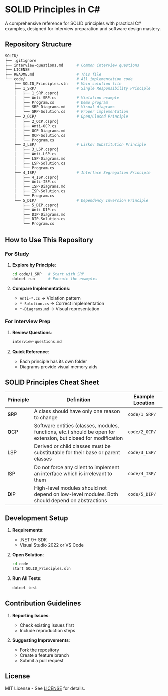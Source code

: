 # SOLID Principles in C#

A comprehensive reference for SOLID principles with practical C# examples, designed for interview preparation and software design mastery.

## Repository Structure

```bash
SOLID/
├── .gitignore
├── interview-questions.md      # Common interview questions
├── LICENSE
├── README.md                   # This file
└── code/                       # All implementation code
    ├── SOLID_Principles.sln    # Main solution file
    ├── 1_SRP/                  # Single Responsibility Principle
    │   ├── 1_SRP.csproj
    │   ├── Anti-SRP.cs         # Violation example
    │   ├── Program.cs          # Demo program
    │   ├── SRP-Diagrams.md     # Visual diagrams
    │   └── SRP-Solution.cs     # Proper implementation
    ├── 2_OCP/                  # Open/Closed Principle
    │   ├── 2_OCP.csproj
    │   ├── Anti-OCP.cs
    │   ├── OCP-Diagrams.md
    │   ├── OCP-Solution.cs
    │   └── Program.cs
    ├── 3_LSP/                  # Liskov Substitution Principle
    │   ├── 3_LSP.csproj
    │   ├── Anti-LSP.cs
    │   ├── LSP-Diagrams.md
    │   ├── LSP-Solution.cs
    │   └── Program.cs
    ├── 4_ISP/                  # Interface Segregation Principle
    │   ├── 4_ISP.csproj
    │   ├── Anti-ISP.cs
    │   ├── ISP-Diagrams.md
    │   ├── ISP-Solution.cs
    │   └── Program.cs
    └── 5_DIP/                  # Dependency Inversion Principle
        ├── 5_DIP.csproj
        ├── Anti-DIP.cs
        ├── DIP-Diagrams.md
        ├── DIP-Solution.cs
        └── Program.cs

```

## How to Use This Repository

### For Study

1. **Explore by Principle**:

   ```bash
   cd code/1_SRP   # Start with SRP
   dotnet run      # Execute the examples
   ```

2. **Compare Implementations**:
   - `Anti-*.cs` → Violation pattern
   - `*-Solution.cs` → Correct implementation
   - `*-Diagrams.md` → Visual representation

### For Interview Prep

1. **Review Questions**:

   ```bash
   interview-questions.md
   ```

2. **Quick Reference**:
   - Each principle has its own folder
   - Diagrams provide visual memory aids

## SOLID Principles Cheat Sheet

| Principle | Definition                                                                                                         | Example Location   |
|-----------|--------------------------------------------------------------------------------------------------------------------|--------------------|
| **S**RP   | A class should have only one reason to change                                                                      | `code/1_SRP/`      |
| **O**CP   | Software entities (classes, modules, functions, etc.) should be open for extension, but closed for modification    | `code/2_OCP/`      |
| **L**SP   | Derived or child classes must be substitutable for their base or parent classes                                    | `code/3_LSP/`      |
| **I**SP   | Do not force any client to implement an interface which is irrelevant to them                                      | `code/4_ISP/`      |
| **D**IP   | High-level modules should not depend on low-level modules. Both should depend on abstractions                      | `code/5_DIP/`      |

## Development Setup

1. **Requirements**:
   - .NET 9+ SDK
   - Visual Studio 2022 or VS Code

2. **Open Solution**:

   ```bash
   cd code
   start SOLID_Principles.sln
   ```

3. **Run All Tests**:

   ```bash
   dotnet test
   ```

## Contribution Guidelines

1. **Reporting Issues**:
   - Check existing issues first
   - Include reproduction steps

2. **Suggesting Improvements**:
   - Fork the repository
   - Create a feature branch
   - Submit a pull request

## License

MIT License - See [LICENSE](LICENSE) for details.

